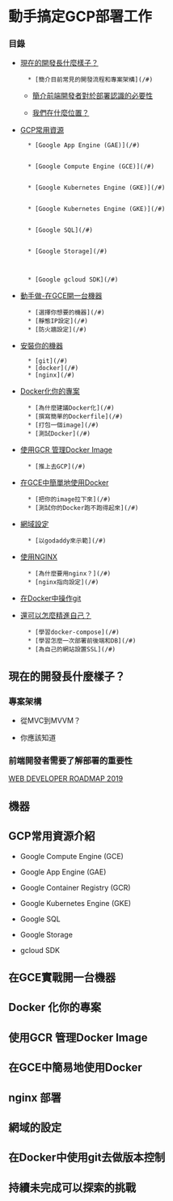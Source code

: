 # 動手搞定GCP部署工作

### 目錄

* [現在的開發長什麼樣子？](/#)


		* [簡介目前常見的開發流程和專案架構](/#)


    * [簡介前端開發者對於部署認識的必要性](/#)


    * [我們在什麼位置？](/#)



* [GCP常用資源](/#)


		* [Google App Engine (GAE)](/#)


		* [Google Compute Engine (GCE)](/#)


		* [Google Kubernetes Engine (GKE)](/#)


		* [Google Kubernetes Engine (GKE)](/#)


		* [Google SQL](/#)


		* [Google Storage](/#)



		* [Google gcloud SDK](/#)

		

* [動手做-在GCE開一台機器](/#)

		* [選擇你想要的機器](/#)
		* [靜態IP設定](/#)
		* [防火牆設定](/#)

* [安裝你的機器](/#)

		* [git](/#)
		* [docker](/#)
		* [nginx](/#)

* [Docker化你的專案](/#)

		* [為什麼建議Docker化](/#)
		* [撰寫簡單的Dockerfile](/#)
		* [打包一個image](/#)
		* [測試Docker](/#)

* [使用GCR 管理Docker Image](/#)

		* [推上去GCP](/#)

* [在GCE中簡單地使用Docker](/#)

		* [把你的image拉下來](/#)
		* [測試你的Docker跑不跑得起來](/#)

* [網域設定](/#)

		* [以godaddy來示範](/#)

* [使用NGINX](/#)

		* [為什麼要用nginx？](/#)
		* [nginx指向設定](/#)

* [在Docker中操作git](/#)

* [還可以怎麼精進自己？](/#)

		* [學習docker-compose](/#)
		* [學習怎麼一次部署前後端和DB](/#)
		* [為自己的網站設置SSL](/#)

## 現在的開發長什麼樣子？

### 專案架構

* 從MVC到MVVM？

* 你應該知道


### 前端開發者需要了解部署的重要性



[WEB DEVELOPER ROADMAP 2019](https://github.com/goodjack/developer-roadmap-chinese)


## 機器

## GCP常用資源介紹

* Google Compute Engine (GCE)
* Google App Engine (GAE)
* Google Container Registry (GCR)
* Google Kubernetes Engine (GKE)
* Google SQL
* Google Storage

* gcloud SDK

## 在GCE實戰開一台機器 

## Docker 化你的專案

## 使用GCR 管理Docker Image

## 在GCE中簡易地使用Docker

## nginx 部署

## 網域的設定

## 在Docker中使用git去做版本控制

## 持續未完成可以探索的挑戰


